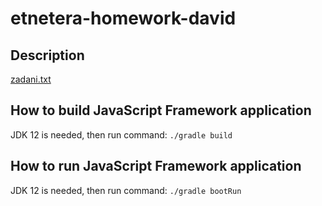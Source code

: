 # etnetera-homework-david

## Description

[zadani.txt](zadani.txt)

## How to build JavaScript Framework application

JDK 12 is needed, then run command:
`./gradle build`

## How to run JavaScript Framework application

JDK 12 is needed, then run command:
`./gradle bootRun`
